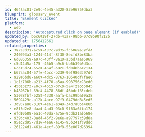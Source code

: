 ```yaml
---
id: 4642ac01-2e9c-4e45-a320-83e96759dba3
blueprint: glossary_event
title: 'Element Clicked'
platform:
  - web
description: 'Autocaptured click on page element (if enabled)'
updated_by: b6c6019f-27db-41a7-98bb-07c9b90f212b
updated_at: 1756412661
related_properties:
  - 78703d32-ec59-437c-9d75-fcb069a38fd4
  - 240f93a3-1244-414f-8f30-8ecfd8be83ba
  - 6d056359-a97c-43ff-8a10-a3bd7aa05969
  - c5d44d5a-175f-46b5-a9c6-bb6b39b9d3cc
  - 6ce15d74-a5e0-464f-a82e-fd0d8b602134
  - b67aac04-57fe-4bcc-b239-9ef9863397d4
  - 929a6bd8-a609-4dc5-8763-10540dfcfae0
  - 1c1d706b-a212-4f70-a5aa-993756c78ed0
  - 45823273-e0c5-4515-87c8-5a4f29555845
  - b48967bf-39c8-4478-86df-46bdcf35cdeb
  - 530a8fbf-5258-4330-aafa-bac99ba09a38
  - 5699429c-a12b-4ace-97f9-0479dd8a5ed5
  - 3d907a88-3109-4e61-a348-34d7a05d4e6b
  - e8f6d2e8-daad-4ad3-93c0-9f63a6fba174
  - efd10b88-ea1c-40da-a75e-9cdb21abb68e
  - 939dc403-8add-45f2-9e6e-a97797c59d8a
  - 95ec2d95-7d16-4ea6-a145-95b241fd9ddd
  - 261924d1-461e-4ecf-89f8-55e007d26394
---
```

